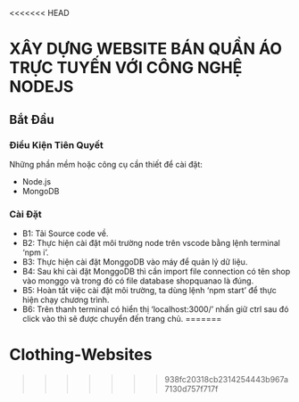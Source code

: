 <<<<<<< HEAD
# XÂY DỰNG WEBSITE BÁN QUẦN ÁO TRỰC TUYẾN VỚI CÔNG NGHỆ NODEJS

## Bắt Đầu

### Điều Kiện Tiên Quyết

Những phần mềm hoặc công cụ cần thiết để cài đặt:

- Node.js
- MongoDB

### Cài Đặt

- B1: Tải Source code về.
- B2: Thực hiện cài đặt môi trường node trên vscode bằng lệnh terminal ‘npm i’.
- B3: Thực hiện cài đặt MonggoDB vào máy để quản lý dữ liệu.
- B4: Sau khi cài đặt MonggoDB thì cần import file connection có tên shop vào monggo và trong đó có file database shopquanao là đúng.
- B5: Hoàn tất việc cài đặt môi trường, ta dùng lệnh ‘npm start’ để thực hiện chạy chương trình.
- B6: Trên thanh terminal có hiển thị ‘localhost:3000/’ nhấn giữ ctrl sau đó click vào thì sẽ được chuyển đến trang chủ.
=======
# Clothing-Websites
>>>>>>> 938fc20318cb2314254443b967a7130d757f717f
